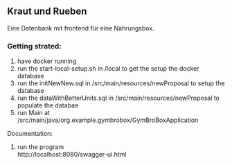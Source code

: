 ## Kraut und Rueben
Eine Datenbank mit frontend für eine Nahrungsbox.

### Getting strated:
1. have docker running
2. run the start-local-setup.sh in /local to get the setup the docker database
3. run the initNewNew.sql in /src/main/resources/newProposal to setup the database
4. run the dataWithBetterUnits.sql in /src/main/resources/newProposal to populate the databae
5. run Main at /src/main/java/org.example.gymbrobox/GymBroBoxApplication

Documentation:  
1. run the program  
http://localhost:8080/swagger-ui.html

   